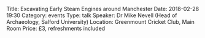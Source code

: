 Title: Excavating Early Steam Engines around Manchester
Date: 2018-02-28 19:30
Category: events
Type: talk
Speaker: Dr Mike Nevell (Head of Archaeology, Salford University)
Location: Greenmount Cricket Club, Main Room
Price: £3, refreshments included
